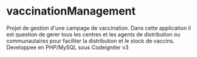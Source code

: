 # vaccinationManagement
Projet de gestion d'une campage de vaccination. Dans cette application il est question de gerer tous les centres et les agents de distribution ou communautaires pour faciliter la distribution et le stock de vaccins. Developpee en PHP/MySQL sous Codeigniter v3

